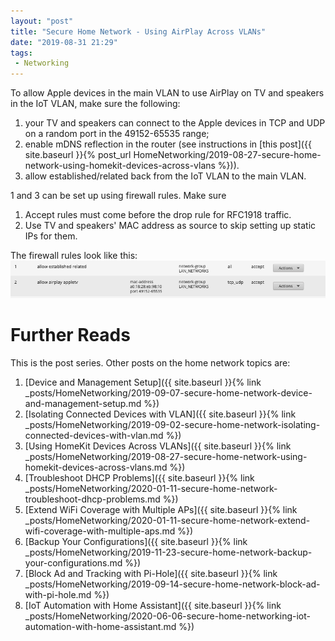 ```yaml
---
layout: "post"
title: "Secure Home Network - Using AirPlay Across VLANs"
date: "2019-08-31 21:29"
tags:
 - Networking
---
```


To allow Apple devices in the main VLAN to use AirPlay on TV and speakers in the IoT VLAN, make sure the following:
1. your TV and speakers can connect to the Apple devices in TCP and UDP on a random port in the 49152-65535 range;
2. enable mDNS reflection in the router (see instructions in [this post]({{ site.baseurl }}{% post_url HomeNetworking/2019-08-27-secure-home-network-using-homekit-devices-across-vlans %})).
3. allow established/related back from the IoT VLAN to the main VLAN.

1 and 3 can be set up using firewall rules. Make sure
1. Accept rules must come before the drop rule for RFC1918 traffic.
2. Use TV and speakers' MAC address as source to skip setting up static IPs for them.

The firewall rules look like this:
![](/assets/posts/HomeNetworking/airplay.png)

# Further Reads
This is the post series. Other posts on the home network topics are:
1. [Device and Management Setup]({{ site.baseurl }}{% link _posts/HomeNetworking/2019-09-07-secure-home-network-device-and-management-setup.md %})
1. [Isolating Connected Devices with VLAN]({{ site.baseurl }}{% link _posts/HomeNetworking/2019-09-02-secure-home-network-isolating-connected-devices-with-vlan.md %})
1. [Using HomeKit Devices Across VLANs]({{ site.baseurl }}{% link _posts/HomeNetworking/2019-08-27-secure-home-network-using-homekit-devices-across-vlans.md %})
1. [Troubleshoot DHCP Problems]({{ site.baseurl }}{% link _posts/HomeNetworking/2020-01-11-secure-home-network-troubleshoot-dhcp-problems.md %})
1. [Extend WiFi Coverage with Multiple APs]({{ site.baseurl }}{% link _posts/HomeNetworking/2020-01-11-secure-home-network-extend-wifi-coverage-with-multiple-aps.md %})
1. [Backup Your Configurations]({{ site.baseurl }}{% link _posts/HomeNetworking/2019-11-23-secure-home-network-backup-your-configurations.md %})
1. [Block Ad and Tracking with Pi-Hole]({{ site.baseurl }}{% link _posts/HomeNetworking/2019-09-14-secure-home-network-block-ad-with-pi-hole.md %})
1. [IoT Automation with Home Assistant]({{ site.baseurl }}{% link _posts/HomeNetworking/2020-06-06-secure-home-networking-iot-automation-with-home-assistant.md %})
